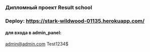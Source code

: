 ### Дипломный проект Result school
### Deploy: https://stark-wildwood-01135.herokuapp.com/
#### для входа в admin_panel:
admin@admin.com
Test1234$
